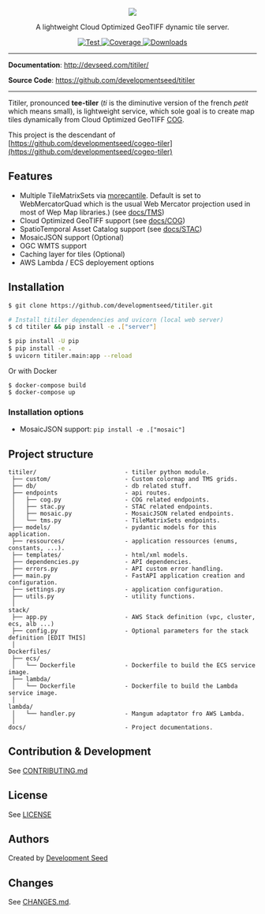 <p align="center">
  <img src="https://user-images.githubusercontent.com/10407788/84913491-99c3ac80-b088-11ea-846d-75db9e3ab31c.jpg"/>
  <p align="center">A lightweight Cloud Optimized GeoTIFF dynamic tile server.</p>
</p>

<p align="center">
  <a href="https://github.com/developmentseed/titiler/actions?query=workflow%3ACI" target="_blank">
      <img src="https://github.com/developmentseed/titiler/workflows/CI/badge.svg" alt="Test">
  </a>
  <a href="https://codecov.io/gh/developmentseed/titiler" target="_blank">
      <img src="https://codecov.io/gh/developmentseed/titiler/branch/master/graph/badge.svg" alt="Coverage">
  </a>
  <a href="https://github.com/developmentseed/titiler/blob/master/LICENSE" target="_blank">
      <img src="https://img.shields.io/github/license/developmentseed/titiler.svg" alt="Downloads">
  </a>
</p>

---

**Documentation**: <a href="http://devseed.com/titiler/" target="_blank">http://devseed.com/titiler/</a>

**Source Code**: <a href="https://github.com/developmentseed/titiler" target="_blank">https://github.com/developmentseed/titiler</a>

---

Titiler, pronounced **tee-tiler** (*ti* is the diminutive version of the french *petit* which means small), is lightweight service, which sole goal is to create map tiles dynamically from Cloud Optimized GeoTIFF [COG](cogeo.org).

This project is the descendant of [https://github.com/developmentseed/cogeo-tiler](https://github.com/developmentseed/cogeo-tiler)


## Features

- Multiple TileMatrixSets via [morecantile](https://github.com/developmentseed/morecantile). Default is set to WebMercatorQuad which is the usual Web Mercator projection used in most of Wep Map libraries.) (see [docs/TMS](/docs/TMS.md))
- Cloud Optimized GeoTIFF support (see [docs/COG](/docs/COG.md))
- SpatioTemporal Asset Catalog support (see [docs/STAC](/docs/STAC.md))
- MosaicJSON support (Optional)
- OGC WMTS support
- Caching layer for tiles (Optional)
- AWS Lambda / ECS deployement options

## Installation

```bash
$ git clone https://github.com/developmentseed/titiler.git

# Install titiler dependencies and uvicorn (local web server)
$ cd titiler && pip install -e .["server"]

$ pip install -U pip
$ pip install -e .
$ uvicorn titiler.main:app --reload
```

Or with Docker
```
$ docker-compose build
$ docker-compose up 
```

### Installation options
 
- MosaicJSON support: `pip install -e .["mosaic"]`


## Project structure

```
titiler/                         - titiler python module.
 ├── custom/                     - Custom colormap and TMS grids.
 ├── db/                         - db related stuff.
 ├── endpoints                   - api routes.
 │   ├── cog.py                  - COG related endpoints.
 │   ├── stac.py                 - STAC related endpoints.
 │   ├── mosaic.py               - MosaicJSON related endpoints.
 │   └── tms.py                  - TileMatrixSets endpoints.
 ├── models/                     - pydantic models for this application.
 ├── ressources/                 - application ressources (enums, constants, ...).
 ├── templates/                  - html/xml models.
 ├── dependencies.py             - API dependencies.
 ├── errors.py                   - API custom error handling.
 ├── main.py                     - FastAPI application creation and configuration.
 ├── settings.py                 - application configuration.
 ├── utils.py                    - utility functions.
 │
stack/
 ├── app.py                      - AWS Stack definition (vpc, cluster, ecs, alb ...)
 ├── config.py                   - Optional parameters for the stack definition [EDIT THIS]
 │
Dockerfiles/
 ├── ecs/
 │   └── Dockerfile              - Dockerfile to build the ECS service image.
 ├── lambda/
 │   └── Dockerfile              - Dockerfile to build the Lambda service image.
 │
lambda/
 │   └── handler.py              - Mangum adaptator fro AWS Lambda.
 │
docs/                            - Project documentations.
```

## Contribution & Development

See [CONTRIBUTING.md](https://github.com/developmentseed/titiler/blob/master/CONTRIBUTING.md)

## License

See [LICENSE](https://github.com/developmentseed/titiler/blob/master/LICENSE)

## Authors

Created by [Development Seed](<http://developmentseed.org>)

## Changes

See [CHANGES.md](https://github.com/developmentseed/titiler/blob/master/CHANGES.md).

